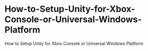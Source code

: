 # How-to-Setup-Unity-for-Xbox-Console-or-Universal-Windows-Platform
How to Setup Unity for Xbox Console or Universal Windows Platform
